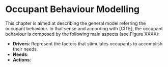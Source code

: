 # Occupant Behaviour Modelling

This chapter is aimed at describing the general model referring the occupant behaviour. In that sense and according with [CITE], the occupant behaviour is composed by the following main aspects (see Figure XXXX):

- **Drivers**: Represent the factors that stimulates occupants to accomplish their needs.
- **Needs**: 
- **Actions**:
